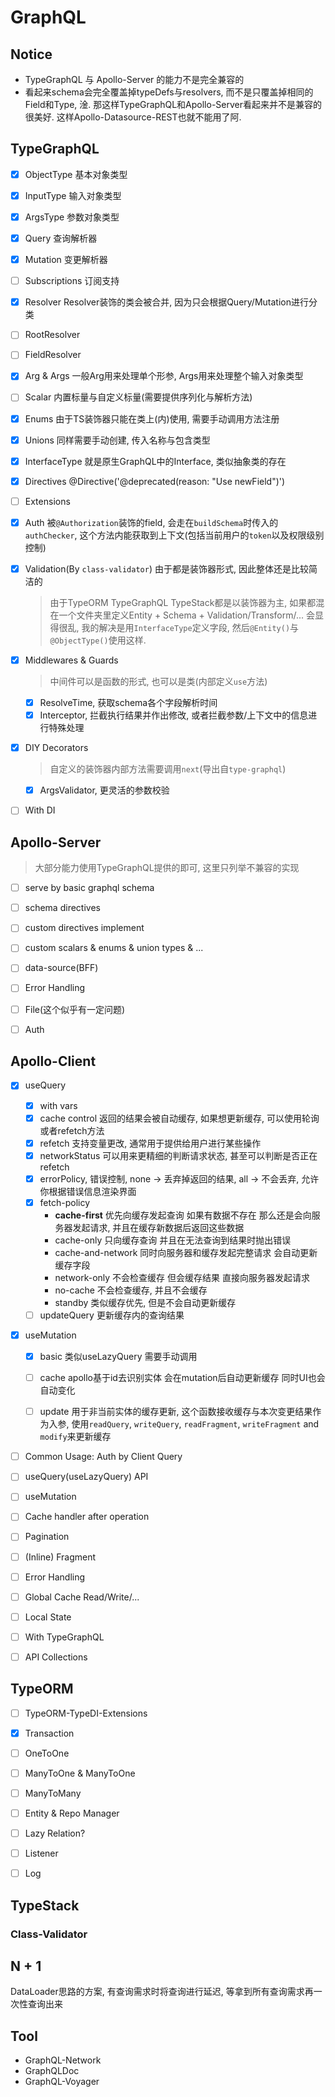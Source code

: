 # GraphQL

## Notice

- TypeGraphQL 与 Apollo-Server 的能力不是完全兼容的
- 看起来schema会完全覆盖掉typeDefs与resolvers, 而不是只覆盖掉相同的Field和Type, 淦. 那这样TypeGraphQL和Apollo-Server看起来并不是兼容的很美好. 这样Apollo-Datasource-REST也就不能用了阿.



## TypeGraphQL

- [x] ObjectType 基本对象类型

- [x] InputType 输入对象类型

- [x] ArgsType 参数对象类型

- [x] Query 查询解析器

- [x] Mutation 变更解析器

- [ ] Subscriptions 订阅支持

- [x] Resolver Resolver装饰的类会被合并, 因为只会根据Query/Mutation进行分类

- [ ] RootResolver

- [ ] FieldResolver

- [x] Arg & Args 一般Arg用来处理单个形参, Args用来处理整个输入对象类型

- [ ] Scalar 内置标量与自定义标量(需要提供序列化与解析方法)

- [x] Enums 由于TS装饰器只能在类上(内)使用, 需要手动调用方法注册

- [x] Unions 同样需要手动创建, 传入名称与包含类型

- [x] InterfaceType 就是原生GraphQL中的Interface, 类似抽象类的存在

- [x] Directives  @Directive('@deprecated(reason: "Use newField")')

- [ ] Extensions

- [x] Auth 被`@Authorization`装饰的field, 会走在`buildSchema`时传入的`authChecker`, 这个方法内能获取到上下文(包括当前用户的`token`以及权限级别控制)

- [x] Validation(By `class-validator`) 由于都是装饰器形式, 因此整体还是比较简洁的

  > 由于TypeORM TypeGraphQL TypeStack都是以装饰器为主, 如果都混在一个文件夹里定义Entity + Schema + Validation/Transform/... 会显得很乱, 我的解决是用`InterfaceType`定义字段, 然后`@Entity()`与`@ObjectType()`使用这样.

- [x] Middlewares & Guards

  > 中间件可以是函数的形式, 也可以是类(内部定义`use`方法)

  - [x] ResolveTime, 获取schema各个字段解析时间
  - [x] Interceptor, 拦截执行结果并作出修改, 或者拦截参数/上下文中的信息进行特殊处理

- [x] DIY Decorators

  > 自定义的装饰器内部方法需要调用`next`(导出自`type-graphql`)

  - [x] ArgsValidator, 更灵活的参数校验

- [ ] With DI

## Apollo-Server

> 大部分能力使用TypeGraphQL提供的即可, 这里只列举不兼容的实现

- [ ] serve by basic graphql schema
- [ ] schema directives
- [ ] custom directives implement
- [ ] custom scalars & enums & union types & ...
- [ ] data-source(BFF)
- [ ] Error Handling
- [ ] File(这个似乎有一定问题)
- [ ] Auth



## Apollo-Client

- [x] useQuery

  - [x] with vars
  - [x] cache control 返回的结果会被自动缓存, 如果想更新缓存, 可以使用轮询或者refetch方法
  - [x] refetch 支持变量更改, 通常用于提供给用户进行某些操作
  - [x] networkStatus  可以用来更精细的判断请求状态, 甚至可以判断是否正在refetch
  - [x] errorPolicy, 错误控制, none -> 丢弃掉返回的结果, all -> 不会丢弃, 允许你根据错误信息渲染界面
  - [x] fetch-policy
    - **cache-first** 优先向缓存发起查询 如果有数据不存在 那么还是会向服务器发起请求, 并且在缓存新数据后返回这些数据
    - cache-only 只向缓存查询 并且在无法查询到结果时抛出错误
    - cache-and-network  同时向服务器和缓存发起完整请求 会自动更新缓存字段
    - network-only 不会检查缓存 但会缓存结果 直接向服务器发起请求
    - no-cache 不会检查缓存, 并且不会缓存
    - standby 类似缓存优先, 但是不会自动更新缓存
  - [ ] updateQuery   更新缓存内的查询结果

- [x] useMutation

  - [x] basic 类似useLazyQuery 需要手动调用  

  - [ ] cache apollo基于id去识别实体  会在mutation后自动更新缓存  同时UI也会自动变化

  - [ ] update 用于非当前实体的缓存更新,  这个函数接收缓存与本次变更结果作为入参, 使用`readQuery`, `writeQuery`, `readFragment`, `writeFragment` and `modify`来更新缓存

    

- [ ] Common Usage: Auth by Client Query
- [ ] useQuery(useLazyQuery) API
- [ ] useMutation
- [ ] Cache handler after operation
- [ ] Pagination
- [ ] (Inline) Fragment
- [ ] Error Handling
- [ ] Global Cache Read/Write/...
- [ ] Local State
- [ ] With TypeGraphQL
- [ ] API Collections



## TypeORM

- [ ] TypeORM-TypeDI-Extensions

- [x] Transaction
- [ ] OneToOne
- [ ] ManyToOne & ManyToOne
- [ ] ManyToMany
- [ ] Entity & Repo Manager
- [ ] Lazy Relation?
- [ ] Listener
- [ ] Log



## TypeStack

### Class-Validator



## N + 1

DataLoader思路的方案, 有查询需求时将查询进行延迟, 等拿到所有查询需求再一次性查询出来

## Tool

- GraphQL-Network
- GraphQLDoc
- GraphQL-Voyager

